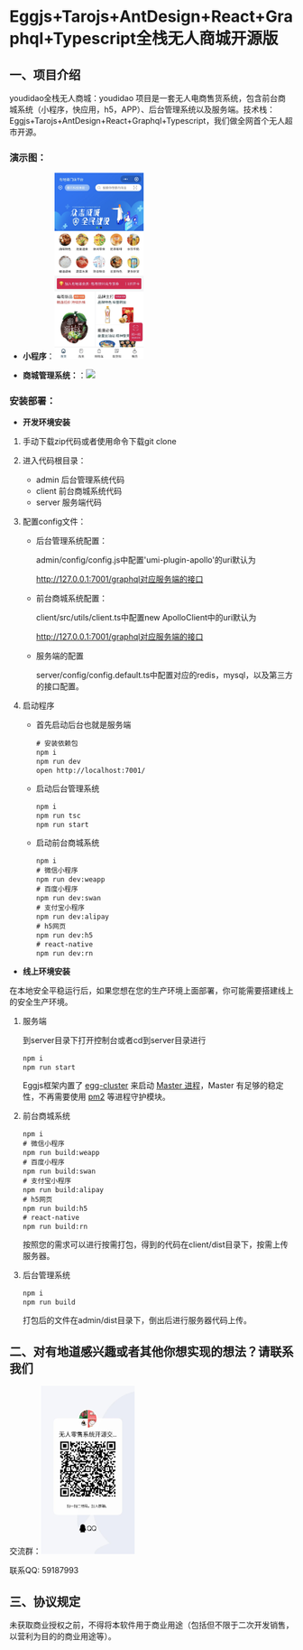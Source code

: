 # Eggjs+Tarojs+AntDesign+React+Graphql+Typescript全栈无人商城开源版

## 一、项目介绍

youdidao全栈无人商城：youdidao 项目是一套无人电商售货系统，包含前台商城系统（小程序，快应用，h5，APP）、后台管理系统以及服务端。技术栈：Eggjs+Tarojs+AntDesign+React+Graphql+Typescript，我们做全网首个无人超市开源。

### 演示图：

- **小程序**：<img src="./readme-images/client.png" height="33%" width="33%" />

- **商城管理系统：**：<img src="./readme-images/admin.png"/>

  

### 安装部署：

- **开发环境安装**

1. 手动下载zip代码或者使用命令下载git clone 

2. 进入代码根目录：

   - admin 后台管理系统代码
   - client 前台商城系统代码
   - server 服务端代码

3. 配置config文件：

   - 后台管理系统配置：

     admin/config/config.js中配置'umi-plugin-apollo'的uri默认为

     http://127.0.0.1:7001/graphql对应服务端的接口

   - 前台商城系统配置：

     client/src/utils/client.ts中配置new ApolloClient中的uri默认为

     http://127.0.0.1:7001/graphql对应服务端的接口

   - 服务端的配置

     server/config/config.default.ts中配置对应的redis，mysql，以及第三方的接口配置。

4. 启动程序

   - 首先启动后台也就是服务端

     ```shell
     # 安装依赖包
     npm i
     npm run dev
     open http://localhost:7001/
     ```

   - 启动后台管理系统

     ```shell
     npm i
     npm run tsc
     npm run start
     ```

   - 启动前台商城系统

     ```shell
     npm i
     # 微信小程序
     npm run dev:weapp
     # 百度小程序
     npm run dev:swan
     # 支付宝小程序
     npm run dev:alipay
     # h5网页
     npm run dev:h5
     # react-native
     npm run dev:rn
     ```

     

- **线上环境安装**

在本地安全平稳运行后，如果您想在您的生产环境上面部署，你可能需要搭建线上的安全生产环境。

1. 服务端

   到server目录下打开控制台或者cd到server目录进行

   ```shell
   npm i
   npm run start
   ```

   Eggjs框架内置了 [egg-cluster](https://github.com/eggjs/egg-cluster) 来启动 [Master 进程](https://eggjs.org/zh-cn/core/cluster-and-ipc.html#master)，Master 有足够的稳定性，不再需要使用 [pm2](https://github.com/Unitech/pm2) 等进程守护模块。

2. 前台商城系统

   ```shell
   npm i
   # 微信小程序
   npm run build:weapp
   # 百度小程序
   npm run build:swan
   # 支付宝小程序
   npm run build:alipay
   # h5网页
   npm run build:h5
   # react-native
   npm run build:rn
   ```

   按照您的需求可以进行按需打包，得到的代码在client/dist目录下，按需上传服务器。

3. 后台管理系统

   ```shell
   npm i
   npm run build
   ```

   打包后的文件在admin/dist目录下，倒出后进行服务器代码上传。

   

## 二、对有地道感兴趣或者其他你想实现的想法？请联系我们

交流群：<img src="./readme-images/qq.jpg" height="33%" width="33%" />

联系QQ: 59187993



## 三、协议规定

 未获取商业授权之前，不得将本软件用于商业用途（包括但不限于二次开发销售，以营利为目的的商业用途等）。